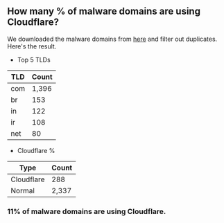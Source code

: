 ## How many % of malware domains are using Cloudflare?


We downloaded the malware domains from [here](https://urlhaus.abuse.ch) and filter out duplicates.
Here's the result.


[//]: # (start replacement)


- Top 5 TLDs

| TLD | Count |
| --- | --- |
| com | 1,396 |
| br | 153 |
| in | 122 |
| ir | 108 |
| net | 80 |


- Cloudflare %

| Type | Count |
| --- | --- |
| Cloudflare | 288 |
| Normal | 2,337 |


### 11% of malware domains are using Cloudflare.